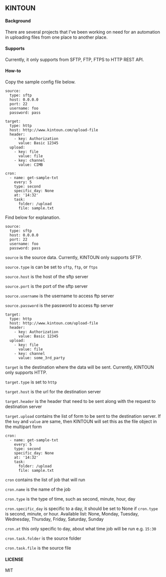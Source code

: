 KINTOUN
-------

#### Background

There are several projects that I've been working on need for an automation in uploading files from one place to another place.

#### Supports

Currently, it only supports from SFTP, FTP, FTPS to HTTP REST API.

#### How-to

Copy the sample config file below.

```
source:
  type: sftp
  host: 0.0.0.0
  port: 22
  username: foo
  password: pass

target:
  type: http
  host: http://www.kintoun.com/upload-file
  header:
    - key: Authorization
      value: Basic 12345
  upload:
    - key: file 
      value: file
    - key: channel
      value: CIMB

cron:
  - name: get-sample-txt
    every: 5 
    type: second 
    specific_day: None
    at: '14:32'
    task: 
      folder: /upload
      file: sample.txt
```

Find below for explanation.

```
source:
  type: sftp 
  host: 0.0.0.0
  port: 22
  username: foo
  password: pass
```
`source` is the source data. Currently, KINTOUN only supports SFTP.

`source.type` is can be set to `sftp`, `ftp`, or `ftps` 

`source.host` is the host of the sftp server

`source.port` is the port of the sftp server

`source.username` is the username to access ftp server

`source.password` is the password to access ftp server


```
target:
  type: http
  host: http://www.kintoun.com/upload-file
  header:
    - key: Authorization
      value: Basic 12345
  upload:
    - key: file 
      value: file
    - key: channel
      value: some_3rd_party
```
`target` is the destination where the data will be sent. Currently, KINTOUN only supports HTTP.

`target.type` is set to `http`

`target.host` is the url for the destination server

`target.header` is the header that need to be sent along with the request to destination server

`target.upload` contains the list of form to be sent to the destination server. If the `key` and `value` are same, then KINTOUN will set this as the file object in the multipart form


```
cron:
  - name: get-sample-txt
    every: 5 
    type: second 
    specific_day: None
    at: '14:32'
    task: 
      folder: /upload
      file: sample.txt
```
`cron` contains the list of job that will run

`cron.name` is the name of the job

`cron.type` is the type of time, such as second, minute, hour, day

`cron.specific_day` is specific to a day, it should be set to None if `cron.type` is second, minute, or hour. Available list: None, Monday, Tuesday, Wednesday, Thursday, Friday, Saturday, Sunday

`cron.at` this only specific to day, about what time job will be run e.g. `15:30`

`cron.task.folder` is the source folder

`cron.task.file` is the source file

#### LICENSE

MIT